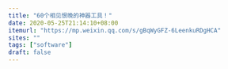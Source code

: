 ```yaml
---
title: "60个相见恨晚的神器工具！"
date: 2020-05-25T21:14:10+08:00
itemurl: "https://mp.weixin.qq.com/s/gBqWyGFZ-6LeenkuRDgHCA"
sites: ""
tags: ["software"]
draft: false
---
```


